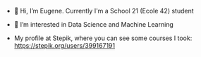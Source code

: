 - 👋 Hi, I’m Eugene. Currently I'm a School 21 (Ecole 42) student
- 👀 I’m interested in Data Science and Machine Learning

- My profile at Stepik, where you can see some courses I took: https://stepik.org/users/399167191

<!---
MeSugar/MeSugar is a ✨ special ✨ repository because its `README.md` (this file) appears on your GitHub profile.
You can click the Preview link to take a look at your changes.
--->

